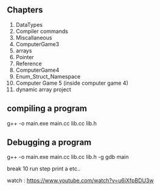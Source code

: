 ## Chapters

1) DataTypes
2) Compiler commands
3) Miscallaneous
4) ComputerGame3
5) arrays
6) Pointer
7) Reference
8) ComputerGame4
9) Enum_Struct_Namespace
10) Computer Game 5 (inside computer game 4)
11) dynamic array project




compiling a program
----------------------

g++ -o main.exe main.cc lib.cc lib.h


Debugging a program
---------------------
g++ -o main.exe main.cc lib.cc lib.h -g
gdb main

break 10
run
step
print a
etc..

watch : https://www.youtube.com/watch?v=u6iXfpBDU3w
